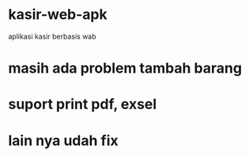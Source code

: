 # kasir-web-apk
aplikasi kasir berbasis wab

# masih ada problem tambah barang

# suport print pdf, exsel

# lain nya udah fix
